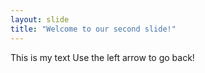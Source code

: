 ```yaml
---
layout: slide
title: "Welcome to our second slide!"
---
```

This is my text
Use the left arrow to go back! 
